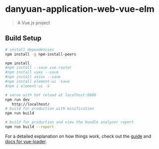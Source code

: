 # danyuan-application-web-vue-elm

> A Vue.js project

## Build Setup



``` bash
# install dependencies
npm install -g npm-install-peers

npm install
#npm install --save vue-router
#npm install vuex --save
#npm install axios --save
#npm install element-ui -save
#npm i element-ui -S

# serve with hot reload at localhost:8080
npm run dev
   http://localhost/
# build for production with minification
npm run build

# build for production and view the bundle analyzer report
npm run build --report
```

For a detailed explanation on how things work, check out the [guide](http://vuejs-templates.github.io/webpack/) and [docs for vue-loader](http://vuejs.github.io/vue-loader).
